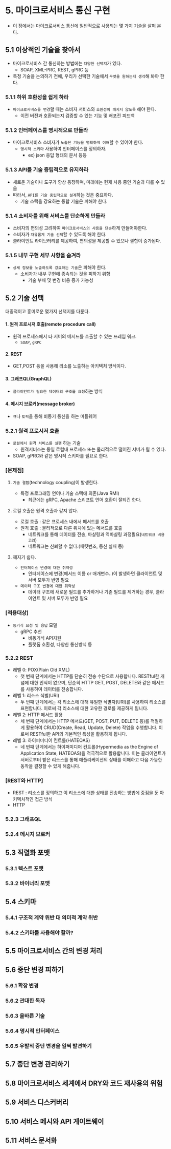 # 5. 마이크로서비스 통신 구현
- 이 장에서는 마이크로서비스 통신에 일반적으로 사용되는 몇 가지 기술을 살펴 본다.
## 5.1 이상적인 기술을 찾아서
- 마이크로서비스 간 통신하는 방법에는 `다양한 선택지`가 있다.
  - SOAP, XML-PRC, REST, gPRC 등
- 특정 기술을 논의하기 전에, 우리가 선택한 기술에서 `무엇을 원하는지 생각`해 봐야 한다.
### 5.1.1 하위 호환성을 쉽게 하라
- `마이크로서비스를 변경`할 때는 소비자 서비스와 `호환성이 깨지지 않도록` 해야 한다.
  - 이전 버전과 호환되는지 검증할 수 있는 기능 및 배포전 피드백
### 5.1.2 인터페이스를 명시적으로 만들라
- 마이크로서비스 소비자가 `노출된 기능을 명확하게 이해`할 수 있어야 한다.
  - `명시적 스키마` 사용하여 인터페이스를 정의하자.
    - ex) json 응답 형태의 문서 등등
### 5.1.3 API를 기술 중립적으로 유지하라
- 새로운 기술이나 도구가 항상 등장하며, 미래에는 현재 사용 중인 기술과 다를 수 있음
- 따라서, `API를 기술 중립적으로 설계`하는 것은 중요하다.
  - 기술 스택을 강요하는 통합 기술은 피해야 한다. 
  
### 5.1.4 소비자를 위해 서비스를 단순하게 만들라
- 소비자의 편의성 고려하여 `마이크로서비스의 사용을 단순`하게 만들어야한다.
- 소비자가 `자유롭게 기술 선택`할 수 있도록 해야 한다.
- 클라이언트 라이브러리를 제공하여, 편의성을 제공할 수 있으나 결합이 증가된다.

### 5.1.5 내부 구현 세부 사항을 숨겨라
- `상세 정보를 노출하도록 강요하는 기술`은 피해야 한다.
  - 소비자가 내부 구현에 종속되는 것을 피하기 위함
    - 기술 부채 및 변경 비용 증가 가능성

## 5.2 기술 선택
대중적이고 흥미로운 몇가지 선택지를 다룬다.

#### 1. 원격 프로시저 호출(remote procedure call)
- 원격 프로세스에서 타 서버의 메서드를 호출할 수 있는 프레임 워크.
  - `SOAP`, `gRPC` 
#### 2. REST
- GET,POST 등을 사용해 리소를 노출하는 아키텍처 방식이다.
#### 3. 그래프QL(GraphQL)
- `클라이언트가 필요한 데이터의 구조를 요청`하는 방식
#### 4. 메시지 브로커(message broker)
- `큐`나 `토픽`을 통해 비동기 통신을 하는 미들웨어

### 5.2.1 원격 프로시저 호출
- `로컬에서 원격 서비스를 실행` 하는 기술
  - 원격서비스는 동일 로컬내 프로세스 또는 물리적으로 떨어진 서버가 될 수 있다.
- SOAP, gPRC와 같은 명시적 스키마를 필요로 한다.  
### [문제점]
1. `기술 결합`(technology coupling)이 발생한다.
   - 특정 프로그래밍 언어나 기술 스택에 의존(Java RMI)
     - 최근에는 gRPC, Apache 스리프트 언어 호환이 잘되긴 한다.

2. 로컬 호출은 원격 호출과 같지 않다.
   - 로컬 호출 : 같은 프로세스 내에서 메서드를 호출
   - 원격 호출 : 물리적으로 다른 위치에 있는 메서드를 호출
     - 네트워크를 통해 데이터를 전송, 마샬링과 역마샬링 과정필요(`네트워크 비용 고려`)
     - 네트워크는 신뢰할 수 없다.(패킷변조, 통신 실패 등)
3. 깨지기 쉽다.
   - `인터페이스 변경에 대한 취약성`
     - 인터페이스에 변경(메서드 이름 or 매개변수..)이 발생하면 클라이언트 및 서버 모두가 반영 필요
   - `데이터 구조 변경에 대한 취약성`
     - 데이터 구조에 새로운 필드를 추가하거나 기존 필드를 제거하는 경우, 클라이언트 및 서버 모두가 반영 필요

### [적용대상]
- `동기식 요청 및 응답` 모델
  - gRPC 추천
    - 비동기식 API지원
    - 플랫폼 호환성, 다양한 통신방식 등

### 5.2.2 REST
- 레벨 0: POX(Plain Old XML)
  - 첫 번째 단계에서는 HTTP를 단순히 전송 수단으로 사용합니다. RESTful한 개념에 대한 인식이 없으며, 단순히 HTTP GET, POST, DELETE와 같은 메서드를 사용하여 데이터를 전송합니다.  
- 레벨 1: 리소스 식별(URI)
  - 두 번째 단계에서는 각 리소스에 대해 유일한 식별자(URI)를 사용하여 리소스를 표현합니다. 이로써 각 리소스에 대한 고유한 경로를 제공하게 됩니다.
- 레벨 2: HTTP 메서드 활용
  - 세 번째 단계에서는 HTTP 메서드(GET, POST, PUT, DELETE 등)를 적절하게 활용하여 CRUD(Create, Read, Update, Delete) 작업을 수행합니다. 이로써 RESTful한 API의 기본적인 특성을 활용하게 됩니다.
- 레벨 3: 하이퍼미디어 컨트롤(HATEOAS)
  - 네 번째 단계에서는 하이퍼미디어 컨트롤(Hypermedia as the Engine of Application State, HATEOAS)을 적극적으로 활용합니다. 이는 클라이언트가 서버로부터 받은 리소스를 통해 애플리케이션의 상태를 이해하고 다음 가능한 동작을 결정할 수 있게 해줍니다.

### [REST와 HTTP]
- REST : 리소스를 정의하고 이 리소스에 대한 상태를 전송하는 방법에 중점을 둔 아키텍처적인 접근 방식
- HTTP

### 5.2.3 그래프QL
### 5.2.4 메시지 브로커

## 5.3 직렬화 포맷
### 5.3.1 텍스트 포맷
### 5.3.2 바이너리 포맷

## 5.4 스키마
### 5.4.1 구조적 계약 위반 대 의미적 계약 위반
### 5.4.2 스키마를 사용해야 할까?

## 5.5 마이크로서비스 간의 변경 처리
## 5.6 중단 변경 피하기
### 5.6.1 확장 변경
### 5.6.2 관대한 독자
### 5.6.3 올바른 기술
### 5.6.4 명시적 인터페이스
### 5.6.5 우발적 중단 변경을 일찍 발견하기


## 5.7 중단 변경 관리하기
## 5.8 마이크로서비스 세계에서 DRY와 코드 재사용의 위험
## 5.9 서비스 디스커버리
## 5.10 서비스 메시와 API 게이트웨이
## 5.11 서비스 문서화


